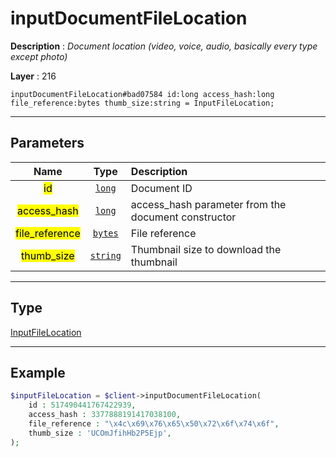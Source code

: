 # inputDocumentFileLocation

**Description** : *Document location \(video, voice, audio, basically every type except photo\)*

**Layer** : 216

```tl
inputDocumentFileLocation#bad07584 id:long access_hash:long file_reference:bytes thumb_size:string = InputFileLocation;
```

---

## Parameters

| Name | Type | Description |
| :---: | :---: | :--- |
| <mark>id</mark> | [`long`](type/long) | Document ID |
| <mark>access_hash</mark> | [`long`](type/long) | access_hash parameter from the document constructor |
| <mark>file_reference</mark> | [`bytes`](type/bytes) | File reference |
| <mark>thumb_size</mark> | [`string`](type/string) | Thumbnail size to download the thumbnail |

---

## Type

[InputFileLocation](type/InputFileLocation)

---

## Example

```php
$inputFileLocation = $client->inputDocumentFileLocation(
	id : 517490441767422939,
	access_hash : 3377888191417038100,
	file_reference : "\x4c\x69\x76\x65\x50\x72\x6f\x74\x6f",
	thumb_size : 'UCOmJfihHb2P5Ejp',
);
```